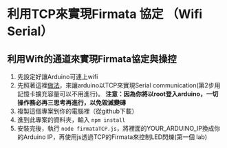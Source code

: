 # 利用TCP來實現Firmata 協定 （Wifi Serial）

## 利用Wift的通道來實現Firmata協定與操控

1. 先設定好讓Arduino可連上wifi
2. 先照著這裡[做法](http://mohanp.com/arduino-yun-serial-port-over-tcp/)，來讓arduino以TCP來實現Serial communication(第2步用記憶卡擴充容量可以不用進行)。 **注意：因為你將以root登入arduino，一切操作務必再三思考再進行，以免毀滅變磚**
2. 複製這個專案到你的電腦裡（從github下載）
3. 進到此專案的資料夾，輸入 `npm install`
4. 安裝完後，執行 `node firmataTCP.js`，將裡面的YOUR_ARDUINO_IP換成你的Arduino IP，再使用js透過TCP的Firmata來控制LED閃爍(第一個 lab)
